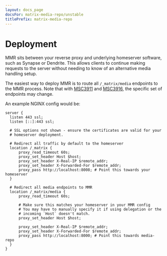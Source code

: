 ```yaml
---
layout: docs_page
docsFor: matrix-media-repo/unstable
titlePrefix: matrix-media-repo
---
```


# Deployment

MMR sits between your reverse proxy and underlying homeserver software, such as Synapse or Dendrite.
This allows clients to continue making requests to the server without needing to know of an alternative
media handling setup.

The easiest way to deploy MMR is to route all `/_matrix/media` endpoints to the MMR process. Note that
with [MSC3911](https://github.com/matrix-org/matrix-spec-proposals/pull/3911) and [MSC3916](https://github.com/matrix-org/matrix-spec-proposals/pull/3916),
the specific set of endpoints may change.

An example NGINX config would be:

```
server {
  listen 443 ssl;
  listen [::]:443 ssl;

  # SSL options not shown - ensure the certificates are valid for your
  # homeserver deployment.

  # Redirect all traffic by default to the homeserver
  location /_matrix {
      proxy_read_timeout 60s;
      proxy_set_header Host $host;
      proxy_set_header X-Real-IP $remote_addr;
      proxy_set_header X-Forwarded-For $remote_addr;
      proxy_pass http://localhost:8008; # Point this towards your homeserver
  }

  # Redirect all media endpoints to MMR
  location /_matrix/media {
      proxy_read_timeout 60s;

      # Make sure this matches your homeserver in your MMR config
      # You may have to manually specify it if using delegation or the
      # incoming `Host` doesn't match.
      proxy_set_header Host $host;

      proxy_set_header X-Real-IP $remote_addr;
      proxy_set_header X-Forwarded-For $remote_addr;
      proxy_pass http://localhost:8000; # Point this towards media-repo
  }
}
```
